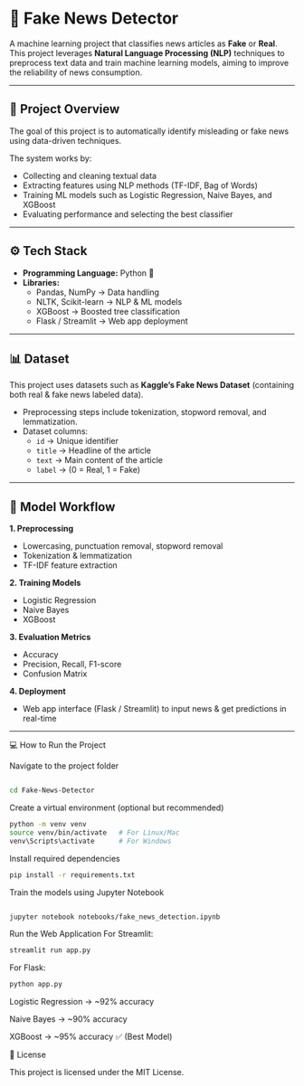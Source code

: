 # 📰 Fake News Detector

A machine learning project that classifies news articles as **Fake** or **Real**.  
This project leverages **Natural Language Processing (NLP)** techniques to preprocess text data and train machine learning models, aiming to improve the reliability of news consumption.

---

## 🚀 Project Overview

The goal of this project is to automatically identify misleading or fake news using data-driven techniques.  

The system works by:
- Collecting and cleaning textual data
- Extracting features using NLP methods (TF-IDF, Bag of Words)
- Training ML models such as Logistic Regression, Naive Bayes, and XGBoost
- Evaluating performance and selecting the best classifier

---

## ⚙️ Tech Stack

- **Programming Language:** Python 🐍  
- **Libraries:**
  - Pandas, NumPy → Data handling
  - NLTK, Scikit-learn → NLP & ML models
  - XGBoost → Boosted tree classification
  - Flask / Streamlit → Web app deployment

---

## 📊 Dataset

This project uses datasets such as **Kaggle’s Fake News Dataset** (containing both real & fake news labeled data).  

- Preprocessing steps include tokenization, stopword removal, and lemmatization.  
- Dataset columns:
  - `id` → Unique identifier
  - `title` → Headline of the article
  - `text` → Main content of the article
  - `label` → (0 = Real, 1 = Fake)

---

## 🔎 Model Workflow

**1. Preprocessing**
- Lowercasing, punctuation removal, stopword removal  
- Tokenization & lemmatization  
- TF-IDF feature extraction  

**2. Training Models**
- Logistic Regression  
- Naive Bayes  
- XGBoost  

**3. Evaluation Metrics**
- Accuracy  
- Precision, Recall, F1-score  
- Confusion Matrix  

**4. Deployment**
- Web app interface (Flask / Streamlit) to input news & get predictions in real-time  

---

💻 How to Run the Project

Navigate to the project folder
```bash

cd Fake-News-Detector
```


Create a virtual environment (optional but recommended)

```bash
python -m venv venv
source venv/bin/activate   # For Linux/Mac
venv\Scripts\activate      # For Windows
```

Install required dependencies

```bash
pip install -r requirements.txt
```

Train the models using Jupyter Notebook
```bash

jupyter notebook notebooks/fake_news_detection.ipynb

```
Run the Web Application
For Streamlit:
```bash
streamlit run app.py
```

For Flask:
```bash
python app.py
```
Logistic Regression → ~92% accuracy

Naive Bayes → ~90% accuracy

XGBoost → ~95% accuracy ✅ (Best Model)

📜 License

This project is licensed under the MIT License.

